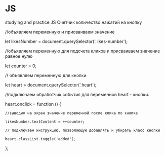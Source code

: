 # JS
studying and practice JS
Счетчик количество нажатий на кнопку

//объявляем переменную и присваиваем значение

let likesNumber = document.querySelector('.likes-number'); 

//объявляем переменную для подсчета кликов и присваиваем значение равное нулю

let counter = 0; 

// объявляем переменную для кнопки

let heart = document.querySelector('.heart');

//подключаем обработчик события для переменной heart - кнопки.

heart.onclick = function () { 

    //выводим на экран значение переменной после клика по кнопке

    likesNumber.textContent = ++counter; 

    // подключаем инструкцию, позволяющую добавлять и убирать класс кнопки
    
    heart.classList.toggle('added'); 
};